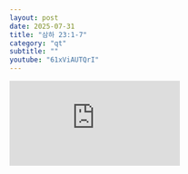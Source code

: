 ```yaml
---
layout: post
date: 2025-07-31
title: "삼하 23:1-7"
category: "qt"
subtitle: ""
youtube: "61xViAUTQrI"
---
```


<div class="youtube margin-large">
    <iframe src="https://www.youtube.com/embed/61xViAUTQrI" title="YouTube video player" frameborder="0" allow="accelerometer; autoplay; clipboard-write; encrypted-media; gyroscope; picture-in-picture; web-share" allowfullscreen></iframe>
</div>


